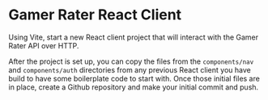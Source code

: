 # Gamer Rater React Client

Using Vite, start a new React client project that will interact with the Gamer Rater API over HTTP.

After the project is set up, you can copy the files from the `components/nav` and `components/auth` directories from any previous React client you have build to have some boilerplate code to start with. Once those initial files are in place, create a Github repository and make your initial commit and push.

